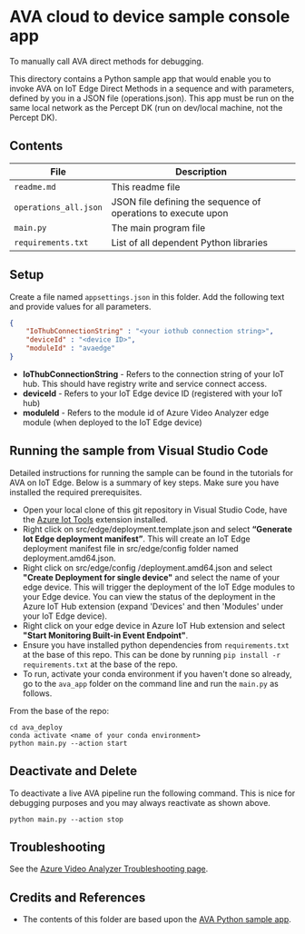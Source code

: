 # AVA cloud to device sample console app

To manually call AVA direct methods for debugging.

This directory contains a Python sample app that would enable you to invoke AVA on IoT Edge Direct Methods in a sequence and with parameters, defined by you in a JSON file (operations.json).  This app must be run on the same local network as the Percept DK (run on dev/local machine, not the Percept DK).

## Contents

| File             | Description                                                   |
|-------------------------|---------------------------------------------------------------|
| `readme.md`             | This readme file                                              |
| `operations_all.json`   | JSON file defining the sequence of operations to execute upon |
| `main.py`               | The main program file                                         |
| `requirements.txt`      | List of all dependent Python libraries                        |


## Setup

Create a file named `appsettings.json` in this folder. Add the following text and provide values for all parameters.

```JSON
{
    "IoThubConnectionString" : "<your iothub connection string>",
    "deviceId" : "<device ID>",
    "moduleId" : "avaedge"
}
```

* **IoThubConnectionString** - Refers to the connection string of your IoT hub. This should have registry write and service connect access.
* **deviceId** - Refers to your IoT Edge device ID (registered with your IoT hub)
* **moduleId** - Refers to the module id of Azure Video Analyzer edge module (when deployed to the IoT Edge device)

## Running the sample from Visual Studio Code

Detailed instructions for running the sample can be found in the tutorials for AVA on IoT Edge. Below is a summary of key steps. Make sure you have installed the required prerequisites.

* Open your local clone of this git repository in Visual Studio Code, have the [Azure Iot Tools](https://marketplace.visualstudio.com/items?itemName=vsciot-vscode.azure-iot-tools) extension installed. 
* Right click on src/edge/deployment.template.json and select **“Generate Iot Edge deployment manifest”**. This will create an IoT Edge deployment manifest file in src/edge/config folder named deployment.amd64.json.
* Right click on src/edge/config /deployment.amd64.json and select **"Create Deployment for single device"** and select the name of your edge device. This will trigger the deployment of the IoT Edge modules to your Edge device. You can view the status of the deployment in the Azure IoT Hub extension (expand 'Devices' and then 'Modules' under your IoT Edge device).
* Right click on your edge device in Azure IoT Hub extension and select **"Start Monitoring Built-in Event Endpoint"**.
* Ensure you have installed python dependencies from `requirements.txt` at the base of this repo. This can be done by running `pip install -r requirements.txt` at the base of the repo.
* To run, activate your conda environment if you haven't done so already, go to the `ava_app` folder on the command line and run the `main.py` as follows.

From the base of the repo:
```
cd ava_deploy
conda activate <name of your conda environment>
python main.py --action start
```

## Deactivate and Delete

To deactivate a live AVA pipeline run the following command.  This is nice for debugging purposes and you may always reactivate as shown above.

```
python main.py --action stop
```

## Troubleshooting

See the [Azure Video Analyzer Troubleshooting page](https://docs.microsoft.com/en-us/azure/azure-video-analyzer/video-analyzer-docs/troubleshoot).

## Credits and References

- The contents of this folder are based upon the [AVA Python sample app](https://github.com/Azure-Samples/video-analyzer-iot-edge-python).